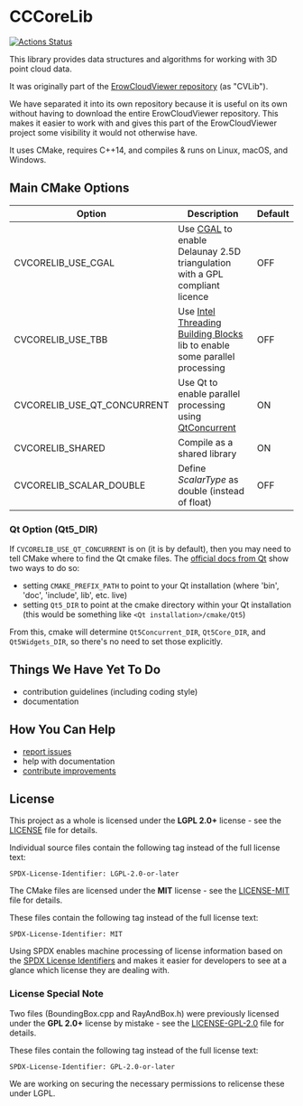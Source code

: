 # CCCoreLib

[![Actions Status](https://github.com/CloudCompare/CCCoreLib/workflows/Build/badge.svg)](https://github.com/CloudCompare/CCCoreLib/actions)

This library provides data structures and algorithms for working with 3D point cloud data.

It was originally part of the [ErowCloudViewer repository](https://asher-1.github.io) (as "CVLib").

We have separated it into its own repository because it is useful on its own without having to download the entire ErowCloudViewer repository. This makes it easier to work with and gives this part of the ErowCloudViewer project some visibility it would not otherwise have.

It uses CMake, requires C++14, and compiles & runs on Linux, macOS, and Windows.

## Main CMake Options

| Option        | Description | Default  |
| ------------- |-------------| ---------|
| CVCORELIB_USE_CGAL | Use [CGAL](https://github.com/CGAL/cgal) to enable Delaunay 2.5D triangulation with a GPL compliant licence | OFF |
| CVCORELIB_USE_TBB | Use [Intel Threading Building Blocks](https://github.com/oneapi-src/oneTBB) lib to enable some parallel processing | OFF |
| CVCORELIB_USE_QT_CONCURRENT | Use Qt to enable parallel processing using [QtConcurrent](https://doc.qt.io/qt-5/qtconcurrent-index.html) | ON |
| CVCORELIB_SHARED | Compile as a shared library | ON |
| CVCORELIB_SCALAR_DOUBLE | Define _ScalarType_ as double (instead of float) | OFF |

### Qt Option (Qt5_DIR)

If `CVCORELIB_USE_QT_CONCURRENT` is on (it is by default), then you may need to tell CMake where to find the Qt cmake files. The [official docs from Qt](https://doc.qt.io/qt-5/cmake-get-started.html) show two ways to do so:
- setting `CMAKE_PREFIX_PATH` to point to your Qt installation (where 'bin', 'doc', 'include', lib', etc. live)
- setting `Qt5_DIR` to point at the cmake directory within your Qt installation (this would be something like `<Qt installation>/cmake/Qt5`)

From this, cmake will determine `Qt5Concurrent_DIR`, `Qt5Core_DIR`, and `Qt5Widgets_DIR`, so there's no need to set those explicitly.

## Things We Have Yet To Do

- contribution guidelines (including coding style)
- documentation

## How You Can Help

- [report issues](https://github.com/CloudCompare/CCCoreLib/issues)
- help with documentation
- [contribute improvements](https://github.com/CloudCompare/CCCoreLib/pulls)

## License
This project as a whole is licensed under the **LGPL 2.0+** license - see the [LICENSE](LICENSE.txt) file for details.

Individual source files contain the following tag instead of the full license text:

	SPDX-License-Identifier: LGPL-2.0-or-later

The CMake files are licensed under the **MIT** license - see the [LICENSE-MIT](LICENSE-MIT.txt) file for details.

These files contain the following tag instead of the full license text:

	SPDX-License-Identifier: MIT

Using SPDX enables machine processing of license information based on the [SPDX License Identifiers](https://spdx.org/ids) and makes it easier for developers to see at a glance which license they are dealing with.

### License Special Note
Two files (BoundingBox.cpp and RayAndBox.h) were previously licensed under the **GPL 2.0+** license by mistake - see the [LICENSE-GPL-2.0](LICENSE-GPL-2.0.txt) file for details.

These files contain the following tag instead of the full license text:

	SPDX-License-Identifier: GPL-2.0-or-later

We are working on securing the necessary permissions to relicense these under LGPL.
